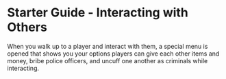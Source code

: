 # Starter Guide - Interacting with Others
When you walk up to a player and interact with them, a special menu is opened that shows you your options players can give each other items and money, bribe police officers, and uncuff one another as criminals while interacting.